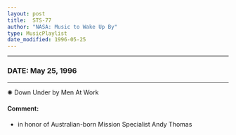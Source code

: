```yaml
---
layout: post
title:  STS-77
author: "NASA: Music to Wake Up By"
type: MusicPlaylist
date_modified: 1996-05-25
---
```


----
### DATE: May 25, 1996
----
✺ Down Under by Men At Work

#### Comment:
* in honor of Australian-born Mission Specialist Andy Thomas
